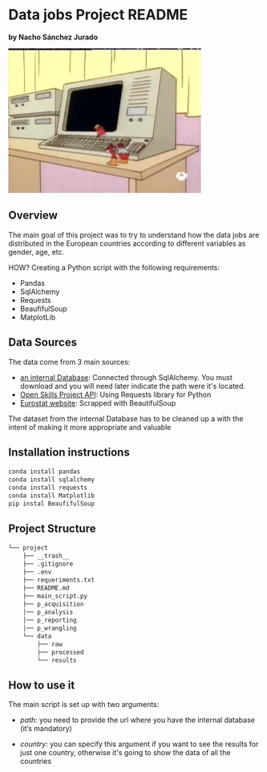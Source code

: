 # Data jobs Project README 

**by Nacho Sánchez Jurado**

![](surprise/gif_simpsons.gif)

## **Overview**

The main goal of this project was to try to understand how the data jobs are distributed in the European countries according to different variables as gender, age, etc. 

HOW? Creating a Python script  with the following requirements:

* Pandas
* SqlAlchemy
* Requests
* BeaufifulSoup
* MatplotLib



## **Data Sources**

The data come from 3 main sources:

- [an internal Database](http://www.potacho.com/files/ironhack/raw_data_project_m1.db): Connected through SqlAlchemy. You must download and you will need later indicate the path were it's located.
- [Open Skills Project API](http://dataatwork.org/data/): Using Requests library for Python
- [Eurostat website](https://ec.europa.eu/eurostat/statistics-explained/index.php/Glossary:Country_codes): Scrapped with BeautifulSoup

The dataset from the internal Database has to be cleaned up a with the intent of making it more appropriate and valuable 

## **Installation instructions**

```
conda install pandas
conda install sqlalchemy
conda install requests
conda install Matplotlib
pip instal BeaufifulSoup
```

## **Project Structure**
```
└── project
    ├── __trash__
    ├── .gitignore
    ├── .env
    ├── requeriments.txt
    ├── README.md
    ├── main_script.py  
    ├── p_acquisition
    │── p_analysis
    │── p_reporting
    │── p_wrangling
    └── data
        ├── raw
        ├── processed
        └── results
```


## **How to use it**
The main script is set up with two arguments:

- *path*: you need to provide the url where you have the internal database (it’s mandatory)

- *country*: you can specify this argument if you want to see the results for just one country, otherwise it's going to show the data of all the countries









